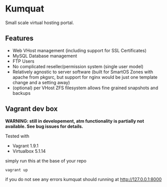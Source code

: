 # Kumquat

Small scale virtual hosting portal.

## Features

- Web VHost management (including support for SSL Certificates)
- MySQL Database management
- FTP Users
- No complicated reseller/permission system (single user model)
- Relatively agnostic to server software (built for SmartOS Zones with apache from pkgsrc, but support for nginx would be just one template change and a setting away)
- (optional) per VHost ZFS filesystem allows fine grained snapshots and backups

## Vagrant dev box

**WARNING: still in developement, atm functionality is partially not available. See bug issues for details.**

Tested with

 - Vagrant 1.9.1
 - Virtualbox 5.1.14


simply run this at the base of your repo

    vagrant up


if you do not see any errors kumquat should running at http://127.0.0.1:8000
